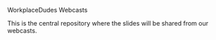WorkplaceDudes Webcasts

This is the central repository where the slides will be shared from our webcasts.
